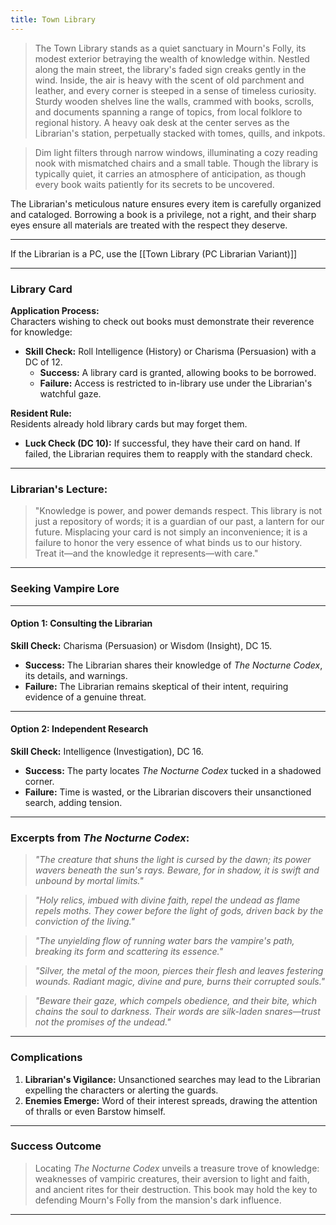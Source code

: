 ```yaml
---
title: Town Library
---
```

> The Town Library stands as a quiet sanctuary in Mourn's Folly, its modest exterior betraying the wealth of knowledge within. Nestled along the main street, the library's faded sign creaks gently in the wind. Inside, the air is heavy with the scent of old parchment and leather, and every corner is steeped in a sense of timeless curiosity. Sturdy wooden shelves line the walls, crammed with books, scrolls, and documents spanning a range of topics, from local folklore to regional history. A heavy oak desk at the center serves as the Librarian's station, perpetually stacked with tomes, quills, and inkpots.

> Dim light filters through narrow windows, illuminating a cozy reading nook with mismatched chairs and a small table. Though the library is typically quiet, it carries an atmosphere of anticipation, as though every book waits patiently for its secrets to be uncovered.

The Librarian's meticulous nature ensures every item is carefully organized and cataloged. Borrowing a book is a privilege, not a right, and their sharp eyes ensure all materials are treated with the respect they deserve.

---

If the Librarian is a PC, use the [[Town Library (PC Librarian Variant)]]

---

### **Library Card**

**Application Process:**  
Characters wishing to check out books must demonstrate their reverence for knowledge:

- **Skill Check:** Roll Intelligence (History) or Charisma (Persuasion) with a DC of 12.  
  - **Success:** A library card is granted, allowing books to be borrowed.  
  - **Failure:** Access is restricted to in-library use under the Librarian's watchful gaze.

**Resident Rule:**  
Residents already hold library cards but may forget them.

- **Luck Check (DC 10):** If successful, they have their card on hand. If failed, the Librarian requires them to reapply with the standard check.

---

### **Librarian's Lecture:**

> "Knowledge is power, and power demands respect. This library is not just a repository of words; it is a guardian of our past, a lantern for our future. Misplacing your card is not simply an inconvenience; it is a failure to honor the very essence of what binds us to our history. Treat it—and the knowledge it represents—with care."

---

### **Seeking Vampire Lore**

---

#### **Option 1: Consulting the Librarian**

**Skill Check:** Charisma (Persuasion) or Wisdom (Insight), DC 15.  
- **Success:** The Librarian shares their knowledge of *The Nocturne Codex*, its details, and warnings.  
- **Failure:** The Librarian remains skeptical of their intent, requiring evidence of a genuine threat.

---

#### **Option 2: Independent Research**

**Skill Check:** Intelligence (Investigation), DC 16.  
- **Success:** The party locates *The Nocturne Codex* tucked in a shadowed corner.  
- **Failure:** Time is wasted, or the Librarian discovers their unsanctioned search, adding tension.

---

### **Excerpts from *The Nocturne Codex*:**

> *"The creature that shuns the light is cursed by the dawn; its power wavers beneath the sun's rays. Beware, for in shadow, it is swift and unbound by mortal limits."*

> *"Holy relics, imbued with divine faith, repel the undead as flame repels moths. They cower before the light of gods, driven back by the conviction of the living."*

> *"The unyielding flow of running water bars the vampire's path, breaking its form and scattering its essence."*

> *"Silver, the metal of the moon, pierces their flesh and leaves festering wounds. Radiant magic, divine and pure, burns their corrupted souls."*

> *"Beware their gaze, which compels obedience, and their bite, which chains the soul to darkness. Their words are silk-laden snares—trust not the promises of the undead."*

---

### **Complications**

1. **Librarian's Vigilance:** Unsanctioned searches may lead to the Librarian expelling the characters or alerting the guards.  
2. **Enemies Emerge:** Word of their interest spreads, drawing the attention of thralls or even Barstow himself.

---

### **Success Outcome**

> Locating *The Nocturne Codex* unveils a treasure trove of knowledge: weaknesses of vampiric creatures, their aversion to light and faith, and ancient rites for their destruction. This book may hold the key to defending Mourn's Folly from the mansion's dark influence.

---
